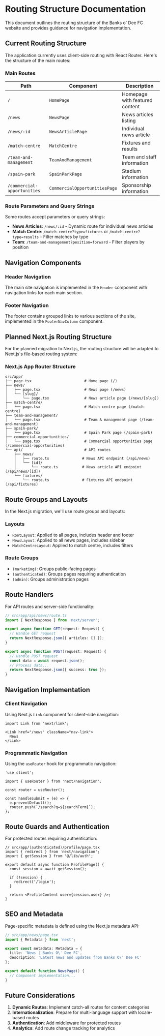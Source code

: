 
# Routing Structure Documentation

This document outlines the routing structure of the Banks o' Dee FC website and provides guidance for navigation implementation.

## Current Routing Structure

The application currently uses client-side routing with React Router. Here's the structure of the main routes:

### Main Routes

| Path | Component | Description |
|------|-----------|-------------|
| `/` | `HomePage` | Homepage with featured content |
| `/news` | `NewsPage` | News articles listing |
| `/news/:id` | `NewsArticlePage` | Individual news article |
| `/match-centre` | `MatchCentre` | Fixtures and results |
| `/team-and-management` | `TeamAndManagement` | Team and staff information |
| `/spain-park` | `SpainParkPage` | Stadium information |
| `/commercial-opportunities` | `CommercialOpportunitiesPage` | Sponsorship information |

### Route Parameters and Query Strings

Some routes accept parameters or query strings:

- **News Articles**: `/news/:id` - Dynamic route for individual news articles
- **Match Centre**: `/match-centre?type=fixtures` or `/match-centre?type=results` - Filter matches by type
- **Team**: `/team-and-management?position=forward` - Filter players by position

## Navigation Components

### Header Navigation

The main site navigation is implemented in the `Header` component with navigation links for each main section.

### Footer Navigation

The footer contains grouped links to various sections of the site, implemented in the `FooterNavColumn` component.

## Planned Next.js Routing Structure

For the planned migration to Next.js, the routing structure will be adapted to Next.js's file-based routing system:

### Next.js App Router Structure

```
src/app/
├── page.tsx                        # Home page (/)
├── news/
│   ├── page.tsx                    # News page (/news)
│   └── [slug]/
│       └── page.tsx                # News article page (/news/[slug])
├── match-centre/
│   └── page.tsx                    # Match centre page (/match-centre)
├── team-and-management/
│   └── page.tsx                    # Team & management page (/team-and-management)
├── spain-park/
│   └── page.tsx                    # Spain Park page (/spain-park)
├── commercial-opportunities/
│   └── page.tsx                    # Commercial opportunities page (/commercial-opportunities)
└── api/                            # API routes
    ├── news/
    │   ├── route.ts               # News API endpoint (/api/news)
    │   └── [id]/
    │       └── route.ts           # News article API endpoint (/api/news/[id])
    └── fixtures/
        └── route.ts               # Fixtures API endpoint (/api/fixtures)
```

## Route Groups and Layouts

In the Next.js migration, we'll use route groups and layouts:

### Layouts

- `RootLayout`: Applied to all pages, includes header and footer
- `NewsLayout`: Applied to all news pages, includes sidebar
- `MatchCentreLayout`: Applied to match centre, includes filters

### Route Groups

- `(marketing)`: Groups public-facing pages
- `(authenticated)`: Groups pages requiring authentication
- `(admin)`: Groups administration pages

## Route Handlers

For API routes and server-side functionality:

```typescript
// src/app/api/news/route.ts
import { NextResponse } from 'next/server';

export async function GET(request: Request) {
  // Handle GET request
  return NextResponse.json({ articles: [] });
}

export async function POST(request: Request) {
  // Handle POST request
  const data = await request.json();
  // Process data...
  return NextResponse.json({ success: true });
}
```

## Navigation Implementation

### Client Navigation

Using Next.js `Link` component for client-side navigation:

```tsx
import Link from 'next/link';

<Link href="/news" className="nav-link">
  News
</Link>
```

### Programmatic Navigation

Using the `useRouter` hook for programmatic navigation:

```tsx
'use client';

import { useRouter } from 'next/navigation';

const router = useRouter();

const handleSubmit = (e) => {
  e.preventDefault();
  router.push(`/search?q=${searchTerm}`);
};
```

## Route Guards and Authentication

For protected routes requiring authentication:

```tsx
// src/app/(authenticated)/profile/page.tsx
import { redirect } from 'next/navigation';
import { getSession } from '@/lib/auth';

export default async function ProfilePage() {
  const session = await getSession();
  
  if (!session) {
    redirect('/login');
  }
  
  return <ProfileContent user={session.user} />;
}
```

## SEO and Metadata

Page-specific metadata is defined using the Next.js metadata API:

```typescript
// src/app/news/page.tsx
import { Metadata } from 'next';

export const metadata: Metadata = {
  title: 'News | Banks O\' Dee FC',
  description: 'Latest news and updates from Banks O\' Dee FC'
};

export default function NewsPage() {
  // Component implementation...
}
```

## Future Considerations

1. **Dynamic Routes**: Implement catch-all routes for content categories
2. **Internationalization**: Prepare for multi-language support with locale-based routes
3. **Authentication**: Add middleware for protected routes
4. **Analytics**: Add route change tracking for analytics
